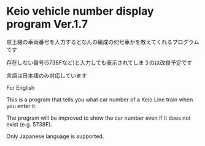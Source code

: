 # Keio vehicle number display program Ver.1.7
京王線の車両番号を入力するとなんの編成の何号車かを教えてくれるプログラムです

存在しない番号(5738Fなど)と入力しても表示されてしまうのは改良予定です

言語は日本語のみ対応しています

For English 

This is a program that tells you what car number of a Keio Line train when you enter it.

The program will be improved to show the car number even if it does not exist (e.g. 5738F).

Only Japanese language is supported.
